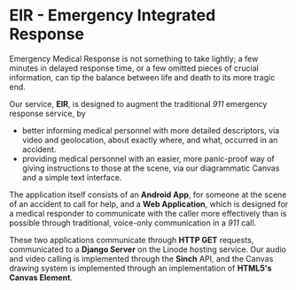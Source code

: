 # EIR - Emergency Integrated Response

Emergency Medical Response is not something to take lightly; a few minutes in delayed response time, or a few omitted pieces of crucial information, can tip the balance between life and death to its more tragic end.

Our service, **EIR**, is designed to augment the traditional _911_ emergency response service, by 
 - better informing medical personnel with more detailed descriptors, via video  and geolocation, about exactly where, and what, occurred in an accident.
 - providing medical personnel with an easier, more panic-proof way of giving instructions to those at the scene, via our diagrammatic Canvas and a simple text interface.

The application itself consists of an **Android App**, for someone at the scene of an accident to call for help, and a **Web Application**, which is designed for a medical responder to communicate with the caller more effectively than is possible through traditional, voice-only communication in a _911_ call.

These two applications communicate through **HTTP GET** requests, communicated to a **Django Server** on the Linode hosting service. Our audio and video calling is implemented through the **Sinch** API, and the Canvas drawing system is implemented through an implementation of **HTML5's Canvas Element**.
